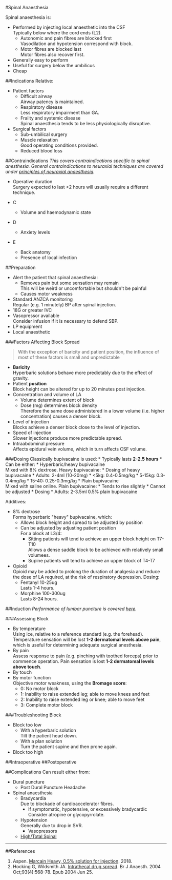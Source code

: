 #Spinal Anaesthesia

Spinal anaesthesia is:
* Performed by injecting local anaesthetic into the CSF  
Typically below where the cord ends (L2).
	* Autonomic and pain fibres are blocked first  
	Vasodilation and hypotension correspond with block.
	* Motor fibres are blocked last  
	Motor fibres also recover first.
* Generally easy to perform  
* Useful for surgery below the umbilicus
* Cheap


##Indications
Relative:
* Patient factors
	* Difficult airway  
	Airway patency is maintained.
	* Respiratory disease  
	Less respiratory impairment than GA.
	* Frailty and systemic disease  
	Spinal anaesthesia tends to be less physiologically disruptive.
* Surgical factors
	* Sub-umbilical surgery
	* Muscle relaxation  
	Good operating conditions provided.
	* Reduced blood loss


##Contraindications
*This covers contraindications specific to spinal anesthesia. General contraindications to neuraxial techniques are covered under [principles of neuraxial anaesthesia](/anaesthesia/regional/principles/principles-neuraxial.md).*

* Operative duration  
	Surgery expected to last >2 hours will usually require a different technique.


* C
	* Volume and haemodynamic state
* D
	* Anxiety levels
* E
	* Back anatomy
	* Presence of local infection

##Preparation
* Alert the patient that spinal anaesthesia:
	* Removes pain but some sensation may remain  
	This will be weird or uncomfortable but shouldn't be painful
	* Causes motor weakness
* Standard ANZCA monitoring  
Regular (e.g. 1 minutely) BP after spinal injection.
* 18G or greater IVC
* Vasopressor available  
Consider infusion if it is necessary to defend SBP.
* LP equipment
* Local anaesthetic  

###Factors Affecting Block Spread
> With the exception of baricity and patient position, the influence of most of these factors is small and unpredictable

* **Baricity**  
Hyperbaric solutions behave more predictably due to the effect of gravity.
* Patient **position**  
Block height can be altered for up to 20 minutes post injection.
* Concentration and volume of LA
	* Volume determines extent of block
	* Dose (mg) determines block density  
	Therefore the same dose administered in a lower volume (i.e. higher concentration) causes a denser block.
* Level of injection  
Blocks achieve a denser block close to the level of injection.
* Speed of injection  
Slower injections produce more predictable spread.
* Intraabdominal pressure  
Affects epidural vein volume, which in turn affects CSF volume.

###Dosing
Classically bupivacaine is used:
	* Typically lasts **2-2.5 hours**
	* Can be either:
		* Hyperbaric/heavy bupivacaine  
		Mixed with 8% dextrose. Heavy bupivacaine:
			* Dosing of heavy bupivacaine
				* Adults: 2-4ml (10-20mg)
				* <5kg: 0.4-0.5mg/kg
				* 5-15kg: 0.3-0.4mg/kg
				* 15-40: 0.25-0.3mg/kg
		* Plain bupivacaine  
		Mixed with saline online. Plain bupivacaine:
			* Tends to rise slightly
			* Cannot be adjusted
			* Dosing
				* Adults: 2-3.5ml 0.5% plain bupivacaine
		



Additives:
* 8% dextrose  
Forms hyperbaric "heavy" bupivacaine, which:
	* Allows block height and spread to be adjusted by position
	* Can be adjusted by adjusting patient position  
	For a block at L3/4:
		* Sitting patients will tend to achieve an upper block height on T7-T10  
		Allows a dense saddle block to be achieved with relatively small volumees.
		* Supine patients will tend to achieve an upper block of T4-T7
* Opioid  
Opioid may be added to prolong the duration of analgesia and reduce the dose of LA required, at the risk of respiratory depression. Dosing:
	* Fentanyl 10-25ug  
	Lasts 1-4 hours.
	* Morphine 100-300ug  
	Lasts 8-24 hours.

##Induction
*Performance of lumbar puncture is covered [here](/procedures/regional/lp.md).*

###Assessing Block
* By temperature  
Using ice, relative to a reference standard (e.g. the forehead). Temperature sensation will be lost **1-2 dermatomal levels above pain**, which is useful for determining adequate surgical anesthesia.
* By pain  
Assess response to pain (e.g. pinching with toothed forceps) prior to commence operation. Pain sensation is lost **1-2 dermatomal levels above touch**.
* By touch
* By motor function  
Objective motor weakness, using the **Bromage score**:
	* 0: No motor block
	* 1: Inability to raise extended leg; able to move knees and feet
	* 2: Inability to raise extended leg or knee; able to move feet
	* 3: Complete motor block


###Troubleshooting Block
* Block too low  
	* With a hyperbaric solution  
	Tilt the patient head down.
	* With a plan solution  
	Turn the patient supine and then prone again.
* Block too high


##Intraoperative
##Postoperative

##Complications
Can result either from:
* Dural puncture
	* Post Dural Puncture Headache
* Spinal anaesthesia
	* Bradycardia  
	Due to blockade of cardioaccelerator fibres.
		* If symptomatic, hypotensive, or excessively bradycardic  
		Consider atropine or glycopyrrolate.
	* Hypotension  
	Generally due to drop in SVR.
		* Vasopressors  
	* [High/Total Spinal](/anaesthesia/crisis/totalspinal.md)


---
##References

1. Aspen. [Marcain Heavy, 0.5% solution for injection](https://www.medicines.org.uk/emc/product/876/smpc). 2018.
2. Hocking G, Wildsmith JA. [Intrathecal drug spread](https://academic.oup.com/bja/article/93/4/568/304476). Br J Anaesth. 2004 Oct;93(4):568-78. Epub 2004 Jun 25. 